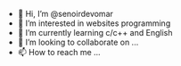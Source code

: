 - 👋 Hi, I’m @senoirdevomar
- 👀 I’m interested in websites programming 
- 🌱 I’m currently learning c/c++ and English 
- 💞️ I’m looking to collaborate on ...
- 📫 How to reach me ...

<!---
senoirdevomar/senoirdevomar is a ✨ special ✨ repository because its `README.md` (this file) appears on your GitHub profile.
You can click the Preview link to take a look at your changes.
--->
